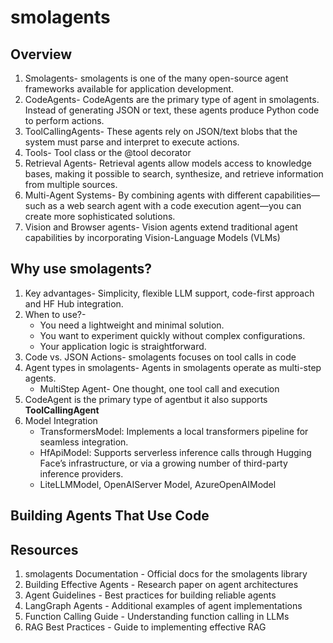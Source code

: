 # smolagents

## Overview
1. Smolagents- smolagents is one of the many open-source agent frameworks available for application development. 
2. CodeAgents- CodeAgents are the primary type of agent in smolagents. Instead of generating JSON or text, these agents produce Python code to perform actions.
3. ToolCallingAgents- These agents rely on JSON/text blobs that the system must parse and interpret to execute actions. 
4. Tools- Tool class or the @tool decorator
5. Retrieval Agents- Retrieval agents allow models access to knowledge bases, making it possible to search, synthesize, and retrieve information from multiple sources.
6. Multi-Agent Systems- By combining agents with different capabilities—such as a web search agent with a code execution agent—you can create more sophisticated solutions.
7. Vision and Browser agents- Vision agents extend traditional agent capabilities by incorporating Vision-Language Models (VLMs)

## Why use smolagents?
1. Key advantages- Simplicity, flexible LLM support, code-first approach and HF Hub integration. 
2. When to use?- 
   - You need a lightweight and minimal solution.
   - You want to experiment quickly without complex configurations.
   - Your application logic is straightforward. 
3. Code vs. JSON Actions- smolagents focuses on tool calls in code
4. Agent types in smolagents- Agents in smolagents operate as multi-step agents. 
   - MultiStep Agent- One thought, one tool call and execution
5. CodeAgent is the primary type of agentbut it also supports **ToolCallingAgent**
6. Model Integration
   - TransformersModel: Implements a local transformers pipeline for seamless integration.
   - HfApiModel: Supports serverless inference calls through Hugging Face’s infrastructure, or via a growing number of third-party inference providers.
   - LiteLLMModel, OpenAIServer Model, AzureOpenAIModel

## Building Agents That Use Code


## Resources
1. smolagents Documentation - Official docs for the smolagents library
2. Building Effective Agents - Research paper on agent architectures
3. Agent Guidelines - Best practices for building reliable agents
4. LangGraph Agents - Additional examples of agent implementations
5. Function Calling Guide - Understanding function calling in LLMs
6. RAG Best Practices - Guide to implementing effective RAG
